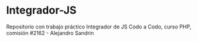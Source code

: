 # Integrador-JS
Repositorio con trabajo práctico Integrador de JS
Codo a Codo, curso PHP, comisión #2162 - Alejandro Sandrin
